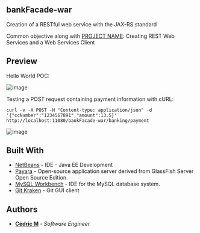 ## bankFacade-war

Creation of a RESTful web service with the JAX-RS standard

Common objective along with [PROJECT NAME](https://github.com/Cedric-M/PROJECTNAME): Creating REST Web Services and a Web Services Client

## Preview

Hello World POC:

![image](https://user-images.githubusercontent.com/19567048/58238705-0cf4d500-7d48-11e9-98a4-0f601423b070.png)

Testing a POST request containing payment information with cURL:

`curl -v -X POST -H "Content-type: application/json" -d '{"ccNumber":"1234567891","amount":13.5}' http://localhost:11080/bankFacade-war/banking/payment
`

![image](https://user-images.githubusercontent.com/19567048/58241729-d3bf6380-7d4d-11e9-93b5-8489f6b5a2bb.png)

## Built With

* [NetBeans](https://netbeans.org/) - IDE - Java EE Development
* [Payara](https://www.payara.fish/) - Open-source application server derived from GlassFish Server Open Source Edition.
* [MySQL Workbench](https://www.mysql.com/products/workbench/) - IDE for the MySQL database system.
* [Git Kraken](https://www.gitkraken.com/) - Git GUI client


## Authors

* **[Cédric M](https://github.com/Cedric-M)** - *Software Engineer*
